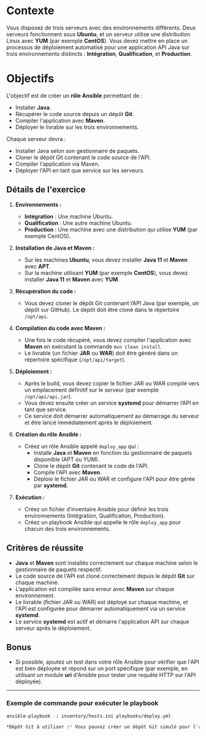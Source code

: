 # Contexte

Vous disposez de trois serveurs avec des environnements différents. Deux serveurs fonctionnent sous **Ubuntu**, et un serveur utilise une distribution Linux avec **YUM** (par exemple **CentOS**). Vous devez mettre en place un processus de déploiement automatisé pour une application API Java sur trois environnements distincts : **Intégration**, **Qualification**, et **Production**.

# Objectifs

L'objectif est de créer un **rôle Ansible** permettant de :
- Installer **Java**.
- Récupérer le code source depuis un dépôt **Git**.
- Compiler l'application avec **Maven**.
- Déployer le livrable sur les trois environnements.

Chaque serveur devra :
- Installer Java selon son gestionnaire de paquets.
- Cloner le dépôt Git contenant le code source de l'API.
- Compiler l'application via Maven.
- Déployer l'API en tant que service sur les serveurs.

## Détails de l'exercice

1. **Environnements :**
   - **Intégration** : Une machine Ubuntu.
   - **Qualification** : Une autre machine Ubuntu.
   - **Production** : Une machine avec une distribution qui utilise **YUM** (par exemple CentOS).

2. **Installation de Java et Maven :**
   - Sur les machines **Ubuntu**, vous devez installer **Java 11** et **Maven** avec **APT**.
   - Sur la machine utilisant **YUM** (par exemple **CentOS**), vous devez installer **Java 11** et **Maven** avec **YUM**.

3. **Récupération du code :**
   - Vous devez cloner le dépôt Git contenant l’API Java (par exemple, un dépôt sur GitHub). Le dépôt doit être cloné dans le répertoire `/opt/api`.

4. **Compilation du code avec Maven :**
   - Une fois le code récupéré, vous devez compiler l'application avec **Maven** en exécutant la commande `mvn clean install`.
   - Le livrable (un fichier **JAR** ou **WAR**) doit être généré dans un répertoire spécifique (`/opt/api/target`).

5. **Déploiement :**
   - Après le build, vous devez copier le fichier JAR ou WAR compilé vers un emplacement définitif sur le serveur (par exemple `/opt/api/api.jar`).
   - Vous devez ensuite créer un service **systemd** pour démarrer l’API en tant que service.
   - Ce service doit démarrer automatiquement au démarrage du serveur et être lancé immédiatement après le déploiement.

6. **Création du rôle Ansible :**
   - Créez un rôle Ansible appelé `deploy_app` qui :
     - Installe **Java** et **Maven** en fonction du gestionnaire de paquets disponible (APT ou YUM).
     - Clone le dépôt **Git** contenant le code de l'API.
     - Compile l'API avec **Maven**.
     - Déploie le fichier JAR ou WAR et configure l'API pour être gérée par **systemd**.

7. **Exécution :**
   - Créez un fichier d’inventaire Ansible pour définir les trois environnements (Intégration, Qualification, Production).
   - Créez un playbook Ansible qui appelle le rôle `deploy_app` pour chacun des trois environnements.

## Critères de réussite

- **Java** et **Maven** sont installés correctement sur chaque machine selon le gestionnaire de paquets respectif.
- Le code source de l'API est cloné correctement depuis le dépôt **Git** sur chaque machine.
- L’application est compilée sans erreur avec **Maven** sur chaque environnement.
- Le livrable (fichier JAR ou WAR) est déployé sur chaque machine, et l'API est configurée pour démarrer automatiquement via un service **systemd**.
- Le service **systemd** est actif et démarre l'application API sur chaque serveur après le déploiement.

## Bonus

- Si possible, ajoutez un test dans votre rôle Ansible pour vérifier que l'API est bien déployée et répond sur un port spécifique (par exemple, en utilisant un module **uri** d'Ansible pour tester une requête HTTP sur l'API déployée).

---

### Exemple de commande pour exécuter le playbook

```bash
ansible-playbook -i inventory/hosts.ini playbooks/deploy.yml

*Dépôt Git à utiliser :* Vous pouvez créer un dépôt Git simulé pour l'exercice ou utiliser n'importe quel dépôt existant contenant une application Java compatible.
